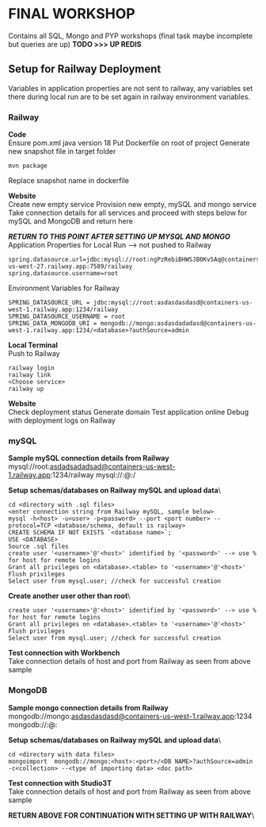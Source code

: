 # FINAL WORKSHOP
Contains all SQL, Mongo and PYP workshops (final task maybe incomplete but queries are up)
**TODO >>> UP REDIS**

## Setup for Railway Deployment
Variables in application properties are not sent to railway, any variables set there during local run are to be set again in railway environment variables.

### Railway
**Code**\
Ensure pom.xml java version 18
Put Dockerfile on root of project
Generate new snapshot file in target folder
```
mvn package
```
Replace snapshot name in dockerfile

**Website**\
Create new empty service
Provision new empty, mySQL and mongo service
Take connection details for all services and proceed with steps below for mySQL and MongoDB and return here

***RETURN TO THIS POINT AFTER SETTING UP MYSQL AND MONGO***\
Application Properties for Local Run --> not pushed to Railway

```
spring.datasource.url=jdbc:mysql://root:ngPzRebiBHWSJB0Kv5Aq@containers-us-west-27.railway.app:7589/railway
spring.datasource.username=root 
```

Environment Variables for Railway
```
SPRING_DATASOURCE_URL = jdbc:mysql://root:asdasdasdasd@containers-us-west-1.railway.app:1234/railway
SPRING_DATASOURCE_USERNAME = root
SPRING_DATA_MONGODB_URI = mongodb://mongo:asdasdadadasd@containers-us-west-1.railway.app:1234/<database>?authSource=admin 
```

**Local Terminal**\
Push to Railway
```
railway login
railway link 
<Choose service>
railway up
```

**Website**\
Check deployment status
Generate domain
Test application online
Debug with deployment logs on Railway

### mySQL
**Sample mySQL connection details from Railway**\
mysql://root:asdadsadadsad@containers-us-west-1.railway.app:1234/railway
mysql://<user>:<password>@<host>:<port>/<database>

**Setup schemas/databases on Railway mySQL and upload data**\
```
cd <directory with .sql files>
<enter connection string from Railway mySQL, sample below>
mysql -h<host> -u<user> -p<password> --port <port number> --protocol=TCP <database/schema, default is railway>
CREATE SCHEMA IF NOT EXISTS `<database name>`;
USE <DATABASE>
Source .sql files
create user '<username>'@'<host>' identified by '<password>' --> use % for host for remote logins
Grant all privileges on <database>.<table> to '<username>'@'<host>'
Flush privileges
Select user from mysql.user; //check for successful creation
```
**Create another user other than root**\
```
create user '<username>'@'<host>' identified by '<password>' --> use % for host for remote logins
Grant all privileges on <database>.<table> to '<username>'@'<host>'
Flush privileges
Select user from mysql.user; //check for successful creation
```

**Test connection with Workbench**\
Take connection details of host and port from Railway as seen from above sample


### MongoDB
**Sample mongo connection details from Railway**\
mongodb://mongo:asdasdasdasd@containers-us-west-1.railway.app:1234
mongodb://<user>:<password>@<host>:<port>

**Setup schemas/databases on Railway mySQL and upload data**\
```
cd <directory with data files>
mongoimport  mongodb://mongo:<host>:<port>/<DB NAME>?authSource=admin -c<collection> --<type of importing data> <doc path>
```

**Test connection with Studio3T**\
Take connection details of host and port from Railway as seen from above sample

**RETURN ABOVE FOR CONTINUATION WITH SETTING UP WITH RAILWAY**\